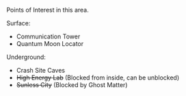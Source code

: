Points of Interest in this area.

Surface:
- Communication Tower
- Quantum Moon Locator

Underground:
- Crash Site Caves
- ~~High Energy Lab~~ (Blocked from inside, can be unblocked)
- ~~Sunless City~~ (Blocked by Ghost Matter)